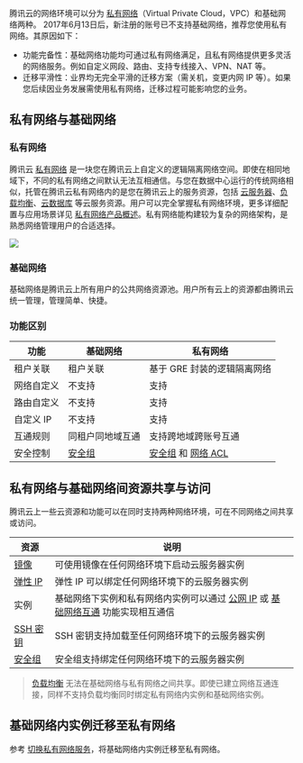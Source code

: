 腾讯云的网络环境可以分为 [私有网络](https://intl.cloud.tencent.com/product/vpc)（Virtual Private Cloud，VPC）和基础网络两种。
2017年6月13日后，新注册的账号已不支持基础网络，推荐您使用私有网络。其原因如下：
- 功能完备性：基础网络功能均可通过私有网络满足，且私有网络提供更多灵活的网络服务。例如自定义网段、路由、支持专线接入、VPN、NAT 等。
- 迁移平滑性：业界均无完全平滑的迁移方案（需关机，变更内网 IP 等）。如果您后续因业务发展需使用私有网络，迁移过程可能影响您的业务。

## 私有网络与基础网络

### 私有网络

腾讯云 [私有网络](https://intl.cloud.tencent.com/document/product/215) 是一块您在腾讯云上自定义的逻辑隔离网络空间。即使在相同地域下，不同的私有网络之间默认无法互相通信。与您在数据中心运行的传统网络相似，托管在腾讯云私有网络内的是您在腾讯云上的服务资源，包括 [云服务器](https://intl.cloud.tencent.com/document/product/213/495)、[负载均衡](https://intl.cloud.tencent.com/document/product/214/524)、[云数据库](https://intl.cloud.tencent.com/document/product/236) 等云服务资源。用户可以完全掌握私有网络环境，更多详细配置与应用场景详见 [私有网络产品概述](https://intl.cloud.tencent.com/document/product/215/535)。私有网络能构建较为复杂的网络架构，是熟悉网络管理用户的合适选择。

![](https://main.qcloudimg.com/raw/b86b2e3af8e21354d317bb2b4739b47d.jpg)

### 基础网络

基础网络是腾讯云上所有用户的公共网络资源池。用户所有云上的资源都由腾讯云统一管理，管理简单、快捷。

### 功能区别

| **功能**| **基础网络**| **私有网络** |
|---------|---------|---------|
| 租户关联 | 租户关联| 基于 GRE 封装的逻辑隔离网络 |
| 网络自定义 | 不支持| 支持|
| 路由自定义 | 不支持| 支持 |
| 自定义 IP | 不支持| 支持 |
| 互通规则 |同租户同地域互通| 支持跨地域跨账号互通 |
| 安全控制　| [安全组](https://intl.cloud.tencent.com/document/product/213/12452)| [安全组](https://intl.cloud.tencent.com/document/product/213/12452) 和 [网络 ACL](https://intl.cloud.tencent.com/document/product/215/5132) |

## 私有网络与基础网络间资源共享与访问

腾讯云上一些云资源和功能可以在同时支持两种网络环境，可在不同网络之间共享或访问。

|**资源**|**说明**|
|--|--|
|[镜像](https://intl.cloud.tencent.com/document/product/213/4940)|可使用镜像在任何网络环境下启动云服务器实例|
|[弹性 IP](https://intl.cloud.tencent.com/document/product/213/5733)|弹性 IP 可以绑定任何网络环境下的云服务器实例|
|实例|基础网络下实例和私有网络内实例可以通过 [公网 IP](https://intl.cloud.tencent.com/document/product/213/5224) 或 [基础网络互通](https://intl.cloud.tencent.com/document/product/215/31807) 功能实现相互通信|
|[SSH 密钥](https://intl.cloud.tencent.com/document/product/213/6092)|SSH 密钥支持加载至任何网络环境下的云服务器实例|
|[安全组](https://intl.cloud.tencent.com/document/product/213/12452)|安全组支持绑定任何网络环境下的云服务器实例|

> [负载均衡](https://intl.cloud.tencent.com/document/product/214) 无法在基础网络与私有网络之间共享。即使已建立网络互通连接，同样不支持负载均衡同时绑定私有网络内实例和基础网络实例。

## 基础网络内实例迁移至私有网络

参考 [切换私有网络服务](https://intl.cloud.tencent.com/document/product/213/20278)，将基础网络内实例迁移至私有网络。
